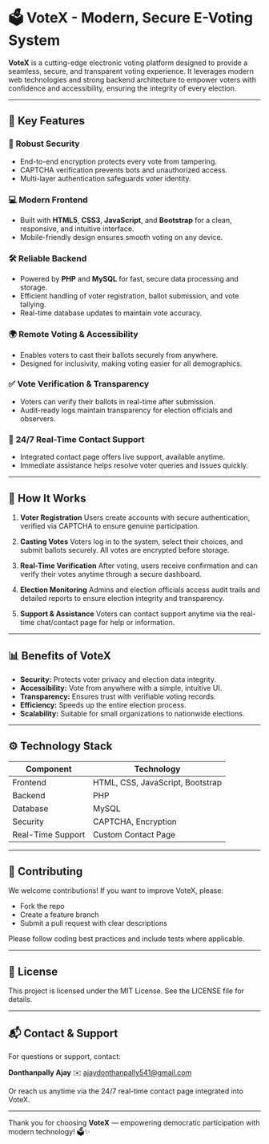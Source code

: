 # 🗳️ VoteX - Modern, Secure E-Voting System

**VoteX** is a cutting-edge electronic voting platform designed to provide a seamless, secure, and transparent voting experience. It leverages modern web technologies and strong backend architecture to empower voters with confidence and accessibility, ensuring the integrity of every election.

---

## 🚀 Key Features

### 🔐 **Robust Security**

* End-to-end encryption protects every vote from tampering.
* CAPTCHA verification prevents bots and unauthorized access.
* Multi-layer authentication safeguards voter identity.

### 💻 **Modern Frontend**

* Built with **HTML5**, **CSS3**, **JavaScript**, and **Bootstrap** for a clean, responsive, and intuitive interface.
* Mobile-friendly design ensures smooth voting on any device.

### 🛠️ **Reliable Backend**

* Powered by **PHP** and **MySQL** for fast, secure data processing and storage.
* Efficient handling of voter registration, ballot submission, and vote tallying.
* Real-time database updates to maintain vote accuracy.

### 🌍 **Remote Voting & Accessibility**

* Enables voters to cast their ballots securely from anywhere.
* Designed for inclusivity, making voting easier for all demographics.

### ✅ **Vote Verification & Transparency**

* Voters can verify their ballots in real-time after submission.
* Audit-ready logs maintain transparency for election officials and observers.

### 💬 **24/7 Real-Time Contact Support**

* Integrated contact page offers live support, available anytime.
* Immediate assistance helps resolve voter queries and issues quickly.

---

## 📝 How It Works

1. **Voter Registration**
   Users create accounts with secure authentication, verified via CAPTCHA to ensure genuine participation.

2. **Casting Votes**
   Voters log in to the system, select their choices, and submit ballots securely. All votes are encrypted before storage.

3. **Real-Time Verification**
   After voting, users receive confirmation and can verify their votes anytime through a secure dashboard.

4. **Election Monitoring**
   Admins and election officials access audit trails and detailed reports to ensure election integrity and transparency.

5. **Support & Assistance**
   Voters can contact support anytime via the real-time chat/contact page for help or information.

---

## 📊 Benefits of VoteX

* **Security:** Protects voter privacy and election data integrity.
* **Accessibility:** Vote from anywhere with a simple, intuitive UI.
* **Transparency:** Ensures trust with verifiable voting records.
* **Efficiency:** Speeds up the entire election process.
* **Scalability:** Suitable for small organizations to nationwide elections.

---

## ⚙️ Technology Stack

| Component         | Technology                       |
| ----------------- | -------------------------------- |
| Frontend          | HTML, CSS, JavaScript, Bootstrap |
| Backend           | PHP                              |
| Database          | MySQL                            |
| Security          | CAPTCHA, Encryption              |
| Real-Time Support | Custom Contact Page              |

---

## 🤝 Contributing

We welcome contributions! If you want to improve VoteX, please:

* Fork the repo
* Create a feature branch
* Submit a pull request with clear descriptions

Please follow coding best practices and include tests where applicable.

---

## 📄 License

This project is licensed under the MIT License. See the LICENSE file for details.

---

## 📬 Contact & Support

For questions or support, contact:

**Donthanpally Ajay**
✉️ [ajaydonthanpally541@gmail.com](mailto:ajaydonthanpally541@gmail.com)

Or reach us anytime via the 24/7 real-time contact page integrated into VoteX.

---

Thank you for choosing **VoteX** — empowering democratic participation with modern technology! 🗳️✨
